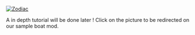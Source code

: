 [![Zodiac](https://steamuserimages-a.akamaihd.net/ugc/1170320844984622220/D8946560A60E2E171CA94D7D3686377ABFA55A1D/)](https://steamcommunity.com/sharedfiles/filedetails/?id=2128078817)

A in depth tutorial will be done later ! Click on the picture to be redirected on our sample boat mod.